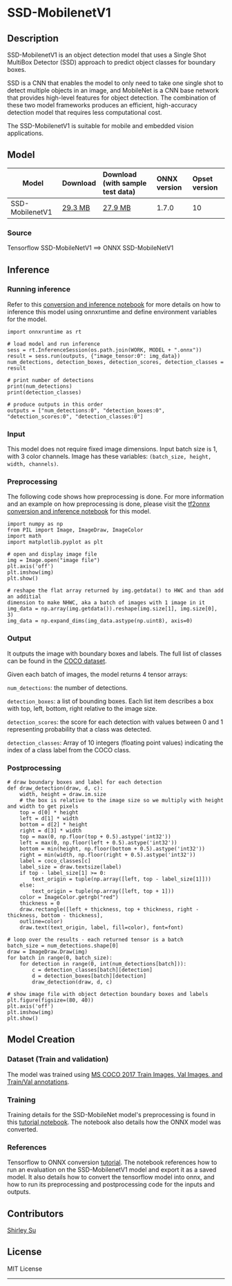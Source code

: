 # SSD-MobilenetV1

## Description

SSD-MobilenetV1 is an object detection model that uses a Single Shot MultiBox Detector (SSD) approach to predict object classes for boundary boxes. 

SSD is a CNN that enables the model to only need to take one single shot to detect multiple objects in an image, and MobileNet is a CNN base network that provides high-level features for object detection. The combination of these two model frameworks produces an efficient, high-accuracy detection model that requires less computational cost.

The SSD-MobilenetV1 is suitable for mobile and embedded vision applications. 

## Model

|Model        |Download  | Download (with sample test data)|ONNX version|Opset version|
|-------------|:--------------|:--------------|:--------------|:--------------|
|SSD-MobilenetV1       | [29.3 MB](model/ssd_mobilenet_v1_10.onnx)  |[27.9 MB](model/ssd_mobilenet_v1_10.tar.gz) |1.7.0 | 10 |

### Source
Tensorflow SSD-MobileNetV1 ==> ONNX SSD-MobileNetV1 

## Inference

### Running inference 
Refer to this [conversion and inference notebook](https://github.com/onnx/tensorflow-onnx/blob/master/tutorials/ConvertingSSDMobilenetToONNX.ipynb) for more details on how to inference this model using onnxruntime and define environment variables for the model. 
     
    import onnxruntime as rt
    
    # load model and run inference
    sess = rt.InferenceSession(os.path.join(WORK, MODEL + ".onnx"))
    result = sess.run(outputs, {"image_tensor:0": img_data})
    num_detections, detection_boxes, detection_scores, detection_classes = result
    
    # print number of detections
    print(num_detections)
    print(detection_classes)

    # produce outputs in this order
    outputs = ["num_detections:0", "detection_boxes:0", "detection_scores:0", "detection_classes:0"]


### Input
This model does not require fixed image dimensions. Input batch size is 1, with 3 color channels. Image has these variables: `(batch_size, height, width, channels)`. 

### Preprocessing
The following code shows how preprocessing is done. For more information and an example on how preprocessing is done, please visit the [tf2onnx conversion and inference notebook](https://github.com/onnx/tensorflow-onnx/blob/master/tutorials/ConvertingSSDMobilenetToONNX.ipynb) for this model. 

    import numpy as np
    from PIL import Image, ImageDraw, ImageColor
    import math
    import matplotlib.pyplot as plt
    
    # open and display image file
    img = Image.open("image file")
    plt.axis('off')
    plt.imshow(img)
    plt.show()
    
    # reshape the flat array returned by img.getdata() to HWC and than add an additial    
    dimension to make NHWC, aka a batch of images with 1 image in it
    img_data = np.array(img.getdata()).reshape(img.size[1], img.size[0], 3)
    img_data = np.expand_dims(img_data.astype(np.uint8), axis=0)
 
### Output

It outputs the image with boundary boxes and labels. The full list of classes can be found in the [COCO dataset](https://cocodataset.org/#home).

Given each batch of images, the model returns 4 tensor arrays:

`num_detections`: the number of detections.

`detection_boxes`: a list of bounding boxes. Each list item describes a box with top, left, bottom, right relative to the image size.

`detection_scores`: the score for each detection with values between 0 and 1 representing probability that a class was detected.

`detection_classes`: Array of 10 integers (floating point values) indicating the index of a class label from the COCO class.



### Postprocessing
    
    # draw boundary boxes and label for each detection
    def draw_detection(draw, d, c):
        width, height = draw.im.size
        # the box is relative to the image size so we multiply with height and width to get pixels
        top = d[0] * height
        left = d[1] * width
        bottom = d[2] * height
        right = d[3] * width
        top = max(0, np.floor(top + 0.5).astype('int32'))
        left = max(0, np.floor(left + 0.5).astype('int32'))
        bottom = min(height, np.floor(bottom + 0.5).astype('int32'))
        right = min(width, np.floor(right + 0.5).astype('int32'))
        label = coco_classes[c]
        label_size = draw.textsize(label)
        if top - label_size[1] >= 0:
            text_origin = tuple(np.array([left, top - label_size[1]]))
        else:
            text_origin = tuple(np.array([left, top + 1]))
        color = ImageColor.getrgb("red")
        thickness = 0
        draw.rectangle([left + thickness, top + thickness, right - thickness, bottom - thickness], 
        outline=color)
        draw.text(text_origin, label, fill=color), font=font)
        
    # loop over the results - each returned tensor is a batch
    batch_size = num_detections.shape[0]
    draw = ImageDraw.Draw(img)
    for batch in range(0, batch_size):
        for detection in range(0, int(num_detections[batch])):
            c = detection_classes[batch][detection]
            d = detection_boxes[batch][detection]
            draw_detection(draw, d, c)

    # show image file with object detection boundary boxes and labels 
    plt.figure(figsize=(80, 40))
    plt.axis('off')
    plt.imshow(img)
    plt.show()

## Model Creation

### Dataset (Train and validation)

The model was trained using [MS COCO 2017 Train Images, Val Images, and Train/Val annotations](https://cocodataset.org/#download).

### Training

Training details for the SSD-MobileNet model's preprocessing is found in this [tutorial notebook](https://github.com/onnx/tensorflow-onnx/blob/master/tutorials/ConvertingSSDMobilenetToONNX.ipynb). 
The notebook also details how the ONNX model was converted. 

### References
Tensorflow to ONNX conversion [tutorial](https://github.com/onnx/tensorflow-onnx/blob/master/tutorials/ConvertingSSDMobilenetToONNX.ipynb). The notebook references how to run an evaluation on the SSD-MobilenetV1 model and export it as a saved model. It also details how to convert the tensorflow model into onnx, and how to run its preprocessing and postprocessing code for the inputs and outputs. 


## Contributors
[Shirley Su](https://github.com/shirleysu8)

## License
MIT License
<hr>
